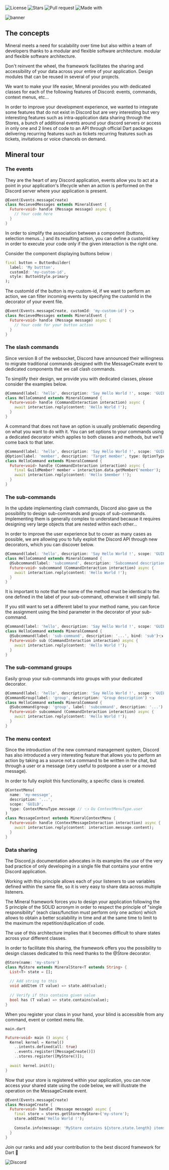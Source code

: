 ![License](https://img.shields.io/github/license/mineral-dart/core.svg)
![Stars](https://img.shields.io/github/stars/mineral-dart/core.svg)
![Pull request](https://img.shields.io/github/issues-pr-closed/mineral-dart/core.svg)
![Made with](https://img.shields.io/badge/Made%20with-dart-0866a8.svg)

![banner](https://raw.githubusercontent.com/mineral-dart/core/develop/assets/images/banner.png)

## The concepts
Mineral meets a need for scalability over time but also within a team of developers thanks to a modular and flexible software architecture.
modular and flexible software architecture.

Don't reinvent the wheel, the framework facilitates the sharing and accessibility of your data across your entire
of your application. Design modules that can be reused in several of your projects.

We want to make your life easier, Mineral provides you with dedicated classes for each of the following features of
Discord: events, commands, context menus, etc...

In order to improve your development experience, we wanted to integrate some features that do not exist in Discord but are very interesting
but very interesting features such as intra-application data sharing through the
Stores, a bunch of additional events around your discord servers or access in only one
and 2 lines of code to an API through official Dart packages delivering recurring features such as tickets
recurring features such as tickets, invitations or voice chancels on demand.

## Mineral tour
### The events

They are the heart of any Discord application, events allow you to act at a point in your application's lifecycle when an action is performed on the Discord server where your application is present.
```dart
@Event(Events.messageCreate)
class RecievedMessages extends MineralEvent {
  Future<void> handle (Message message) async {
    // Your code here
  }
}
```

In order to simplify the association between a component (buttons, selection menus...) and its resulting action, you can define a customId key in order to execute your code only if the given interaction is the right one.

Consider the component displaying buttons below :
```dart
final button = ButtonBuilder(
  label: 'My buttton',
  customId: 'my-custom-id',
  style: ButtonStyle.primary   
);
```
The customId of the button is my-custom-id, if we want to perform an action, we can filter incoming events by specifying the customId in the decorator of your event file.

```dart
@Event(Events.messageCreate, customId: 'my-custom-id') 👈
class RecievedMessages extends MineralEvent {
  Future<void> handle (Message message) async {
    // Your code for your button action
  }
}
```

### The slash commands
Since version 8 of the websocket, Discord have announced their willingness to migrate traditional commands designed with the MessageCreate event to dedicated components that we call clash commands.

To simplify their design, we provide you with dedicated classes, please consider the examples below.
```dart
@Command(label: 'hello', description: 'Say Hello World !', scope: 'GUILD')
class HelloCommand extends MineralCommand {
  Future<void> handle (CommandInteraction interaction) async {
    await interaction.reply(content: 'Hello World !');
  }
}
```

A command that does not have an option is usually problematic depending on what you want to do with it. You can set options to your commands using a dedicated decorator which applies to both classes and methods, but we'll come back to that later.
```dart
@Command(label: 'hello', description: 'Say Hello World !', scope: 'GUILD')
@Option(label: 'member', description: 'Target member', type: OptionType.member, required: true)
class HelloCommand extends MineralCommand {
  Future<void> handle (CommandInteraction interaction) async {
    final GuildMember? member = interaction.data.getMember('member');
    await interaction.reply(content: 'Hello $member !');
  }
}
```


### The sub-commands

In the update implementing clash commands, Discord also gave us the possibility to design sub-commands and groups of sub-commands. Implementing them is generally complex to understand because it requires designing very large objects that are nested within each other...

In order to improve the user experience but to cover as many cases as possible, we are allowing you to fully exploit the Discord API through new decorators, which you can discover below.
```dart
@Command(label: 'hello', description: 'Say Hello World !', scope: 'GUILD')
class HelloCommand extends MineralCommand {
  @Subcommand(label: 'subcommand', description: 'Subcommand description') 👈
  Future<void> subcommand (CommandInteraction interaction) async {
    await interaction.reply(content: 'Hello World !');
  }
}
```

It is important to note that the name of the method must be identical to the one defined in the label of your sub-command, otherwise it will simply fail.

If you still want to set a different label to your method name, you can force the assignment using the bind parameter in the decorator of your sub-command.
```dart
@Command(label: 'hello', description: 'Say Hello World !', scope: 'GUILD')
class HelloCommand extends MineralCommand {
  @Subcommand(label: 'sub-command', description: '...', bind: 'sub')👈
  Future<void> sub (CommandInteraction interaction) async {
    await interaction.reply(content: 'Hello World !');
  }
}
```


### The sub-command groups

Easily group your sub-commands into groups with your dedicated decorator.
```dart
@Command(label: 'hello', description: 'Say Hello World !', scope: 'GUILD')
@CommandGroup(label: 'group', description: 'Group description') 👈
class HelloCommand extends MineralCommand {
  @Subcommand(group: 'group', label: 'subcommand', description: '...') 👈
  Future<void> subcommand (CommandInteraction interaction) async {
    await interaction.reply(content: 'Hello World !');
  }
}
```

### The menu context
Since the introduction of the new command management system, Discord has also introduced a very interesting feature that allows you to perform an action by taking as a source not a command to be written in the chat, but through a user or a message (very useful to postpone a user or a moved message).

In order to fully exploit this functionality, a specific class is created.
```dart
@ContextMenu(
  name: 'my-message',
  description: '...',
  scope: 'GUILD',
  type: ContextMenuType.message // 👈 Ou ContextMenuType.user
)
class MessageContext extends MineralContextMenu {
  Future<void> handle (ContextMessageInteraction interaction) async {
    await interaction.reply(content: interaction.message.content);
  }
}
```

### Data sharing

The Discord.js documentation advocates in its examples the use of the very bad practice of only developing in a single file that contains your entire Discord application.

Working with this principle allows each of your listeners to use variables defined within the same file, so it is very easy to share data across multiple listeners.

The Mineral framework forces you to design your application following the S principle of the SOLID acronym in order to respect the principle of "single responsibility" (each class/function must perform only one action) which allows to obtain a better scalability in time and at the same time to limit to the maximum the repetition/duplication of code.

The use of this architecture implies that it becomes difficult to share states across your different classes.

In order to facilitate this sharing, the framework offers you the possibility to design classes dedicated to this need thanks to the @Store decorator.

```dart
@Store(name: 'my-store')
class MyStore extends MineralStore<T extends String> {
  List<T> state = [];
  
  // Add string to this
  void addItem (T value) => state.add(value);
  
  // Verify if this contains given value
  bool has (T value) => state.contains(value);
}
```

When you register your class in your hand, your blind is accessible from any command, event or context menu file.

`main.dart`
```dart
Future<void> main () async {
  Kernel kernel = Kernel()
    ..intents.defined(all: true)
    ..events.register([MessageCreate()])
    ..stores.register([MyStore()]);
  
  await kernel.init();
}
```

Now that your store is registered within your application, you can now access your shared state using the code below, we will illustrate the operation on the MessageCreate event.
```dart
@Event(Events.messageCreate)
class MessageCreate {
  Future<void> handle (Message message) async {
    final store = stores.getStore<MyStore>('my-store');
    store.addItem('Hello World !');
    
    Console.info(message: 'MyStore contains ${store.state.length} items.');
  }
}
```

Join our ranks and add your contribution to the best discord framework for Dart 💪

![Discord](https://img.shields.io/badge/GitHub-100000?style=for-the-badge&logo=github&logoColor=white)
